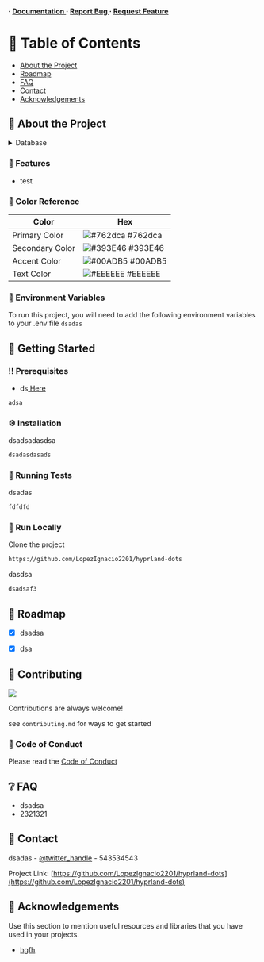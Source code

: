 <h4> <span> · </span> <a href="https://github.com/LopezIgnacio022201/hyprland-dots/blob/master/README.md"> Documentation </a> <span> · </span> <a href="https://github.com/LopezIgnacio022201/hyprland-dots/issues"> Report Bug </a> <span> · </span> <a href="https://github.com/LopezIgnacio022201/hyprland-dots/issues"> Request Feature </a> </h4>


# :notebook_with_decorative_cover: Table of Contents

- [About the Project](#star2-about-the-project)
- [Roadmap](#compass-roadmap)
- [FAQ](#grey_question-faq)
- [Contact](#handshake-contact)
- [Acknowledgements](#gem-acknowledgements)


## :star2: About the Project
<details> <summary>Database</summary> <ul>
<li><a href="">xd?</a></li>
</ul> </details>

### :dart: Features
- test


### :art: Color Reference
| Color | Hex |
| --------------- | ---------------------------------------------------------------- |
| Primary Color | ![#762dca](https://via.placeholder.com/10/762dca?text=+) #762dca |
| Secondary Color | ![#393E46](https://via.placeholder.com/10/393E46?text=+) #393E46 |
| Accent Color | ![#00ADB5](https://via.placeholder.com/10/00ADB5?text=+) #00ADB5 |
| Text Color | ![#EEEEEE](https://via.placeholder.com/10/EEEEEE?text=+) #EEEEEE |

### :key: Environment Variables
To run this project, you will need to add the following environment variables to your .env file
`dsadas`



## :toolbox: Getting Started

### :bangbang: Prerequisites

- ds<a href="sa"> Here</a>
```bash
adsa
```


### :gear: Installation

dsadsadasdsa
```bash
dsadasdasads
```


### :test_tube: Running Tests

dsadas
```bash
fdfdfd
```


### :running: Run Locally

Clone the project

```bash
https://github.com/LopezIgnacio2201/hyprland-dots
```
dasdsa
```bash
dsadsaf3
```


## :compass: Roadmap

* [x] dsadsa
* [x] dsa


## :wave: Contributing

<a href="https://github.com/LopezIgnacio2201/hyprland-dots/graphs/contributors"> <img src="https://contrib.rocks/image?repo=Louis3797/awesome-readme-template" /> </a>

Contributions are always welcome!

see `contributing.md` for ways to get started

### :scroll: Code of Conduct

Please read the [Code of Conduct](https://github.com/LopezIgnacio2201/hyprland-dots/blob/master/CODE_OF_CONDUCT.md)

## :grey_question: FAQ

- dsadsa
- 2321321


## :handshake: Contact

dsadas - [@twitter_handle](fdgfd) - 543534543

Project Link: [https://github.com/LopezIgnacio2201/hyprland-dots](https://github.com/LopezIgnacio2201/hyprland-dots)

## :gem: Acknowledgements

Use this section to mention useful resources and libraries that you have used in your projects.

- [hgfh](jhgjhg)